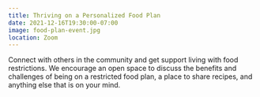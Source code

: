 ```yaml
---
title: Thriving on a Personalized Food Plan
date: 2021-12-16T19:30:00-07:00
image: food-plan-event.jpg
location: Zoom
---
```


Connect with others in the community and get support living with food restrictions. We encourage an open space to discuss the benefits and challenges of being on a restricted food plan, a place to share recipes, and anything else that is on your mind.

